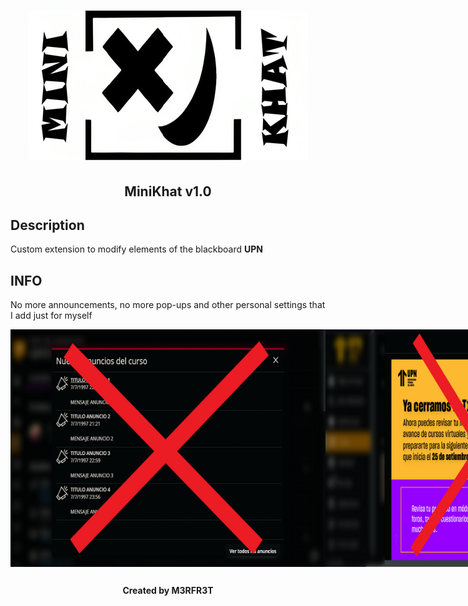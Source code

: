 <h1 align="center"><img src="/img/MiniKhat.png" alt="razenager" width="448px" height="240px"></h1>
<h2 align="center">MiniKhat v1.0</h2>

## Description

<p>Custom extension to modify elements of the blackboard <b>UPN</b></p>

## INFO

<p>No more announcements, no more pop-ups and other personal settings that I add just for myself</p>

<div style="display:flex;">
    <img src="/img/announcement.png" alt="infov2">
  <img src="/img/popup.png" alt="infov1"">
</div>

##
<h4 align="center">Created by M3RFR3T</h1>
